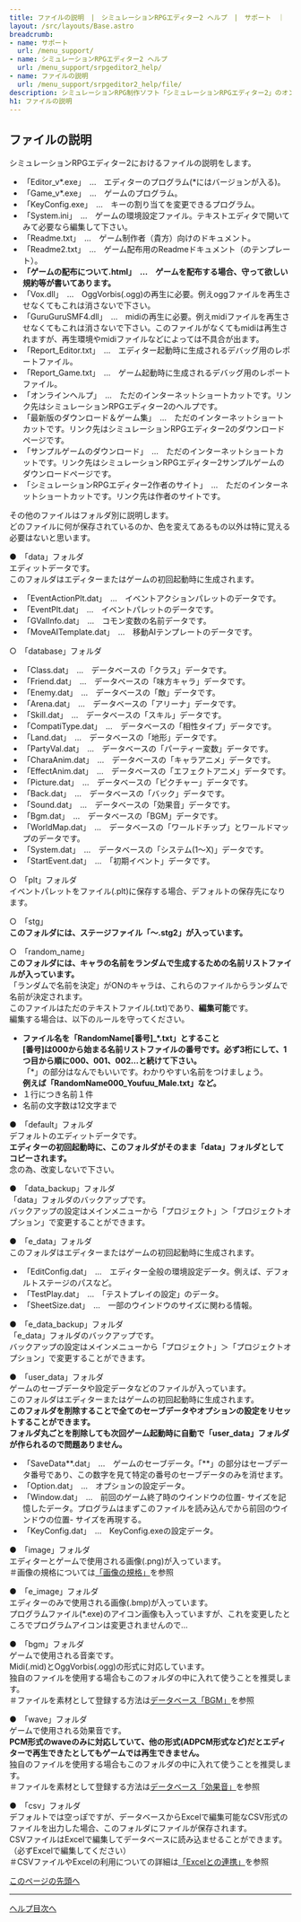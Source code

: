 ```yaml
---
title: ファイルの説明　|　シミュレーションRPGエディター2 ヘルプ　|　サポート　｜　おもしろゲーム神殿
layout: /src/layouts/Base.astro
breadcrumb:
- name: サポート
  url: /menu_support/
- name: シミュレーションRPGエディター2 ヘルプ
  url: /menu_support/srpgeditor2_help/
- name: ファイルの説明
  url: /menu_support/srpgeditor2_help/file/
description: シミュレーションRPG制作ソフト「シミュレーションRPGエディター2」のオンラインヘルプ。「ファイルの説明」。
h1: ファイルの説明　
---
```


<a name="TOP"></a> 

## ファイルの説明

シミュレーションRPGエディター2におけるファイルの説明をします。  
  
- 「Editor_v*.exe」　…　エディターのプログラム(*にはバージョンが入る)。  
- 「Game_v*.exe」　…　ゲームのプログラム。  
- 「KeyConfig.exe」　…　キーの割り当てを変更できるプログラム。  
- 「System.ini」　…　ゲームの環境設定ファイル。テキストエディタで開いてみて必要なら編集して下さい。  
- 「Readme.txt」　…　ゲーム制作者（貴方）向けのドキュメント。  
- 「Readme2.txt」　…　ゲーム配布用のReadmeドキュメント（のテンプレート）。  
- **「ゲームの配布について.html」　…　ゲームを配布する場合、守って欲しい規約等が書いてあります。**  
- 「Vox.dll」　…　OggVorbis(.ogg)の再生に必要。例えoggファイルを再生させなくてもこれは消さないで下さい。  
- 「GuruGuruSMF4.dll」　…　midiの再生に必要。例えmidiファイルを再生させなくてもこれは消さないで下さい。このファイルがなくてもmidiは再生されますが、再生環境やmidiファイルなどによっては不具合が出ます。  
- 「Report_Editor.txt」　…　エディター起動時に生成されるデバッグ用のレポートファイル。  
- 「Report_Game.txt」　…　ゲーム起動時に生成されるデバッグ用のレポートファイル。  
- 「オンラインヘルプ」　…　ただのインターネットショートカットです。リンク先はシミュレーションRPGエディター2のヘルプです。  
- 「最新版のダウンロード＆ゲーム集」　…　ただのインターネットショートカットです。リンク先はシミュレーションRPGエディター2のダウンロードページです。  
- 「サンプルゲームのダウンロード」　…　ただのインターネットショートカットです。リンク先はシミュレーションRPGエディター2サンプルゲームのダウンロードページです。  
- 「シミュレーションRPGエディター2作者のサイト」　…　ただのインターネットショートカットです。リンク先は作者のサイトです。  
  
その他のファイルはフォルダ別に説明します。  
どのファイルに何が保存されているのか、色を変えてあるもの以外は特に覚える必要はないと思います。  
  
●　「data」フォルダ  
エディットデータです。  
このフォルダはエディターまたはゲームの初回起動時に生成されます。  
  
- 「EventActionPlt.dat」　…　イベントアクションパレットのデータです。  
- 「EventPlt.dat」　…　イベントパレットのデータです。  
- 「GValInfo.dat」　…　コモン変数の名前データです。  
- 「MoveAITemplate.dat」　…　移動AIテンプレートのデータです。  
  
○　「database」フォルダ  
- 「Class.dat」　…　データベースの「クラス」データです。  
- 「Friend.dat」　…　データベースの「味方キャラ」データです。  
- 「Enemy.dat」　…　データベースの「敵」データです。  
- 「Arena.dat」　…　データベースの「アリーナ」データです。  
- 「Skill.dat」　…　データベースの「スキル」データです。  
- 「CompatiType.dat」　…　データベースの「相性タイプ」データです。  
- 「Land.dat」　…　データベースの「地形」データです。  
- 「PartyVal.dat」　…　データベースの「パーティー変数」データです。  
- 「CharaAnim.dat」　…　データベースの「キャラアニメ」データです。  
- 「EffectAnim.dat」　…　データベースの「エフェクトアニメ」データです。  
- 「Picture.dat」　…　データベースの「ピクチャー」データです。  
- 「Back.dat」　…　データベースの「バック」データです。  
- 「Sound.dat」　…　データベースの「効果音」データです。  
- 「Bgm.dat」　…　データベースの「BGM」データです。  
- 「WorldMap.dat」　…　データベースの「ワールドチップ」とワールドマップのデータです。  
- 「System.dat」　…　データベースの「システム(1～X)」データです。  
- 「StartEvent.dat」　…　「初期イベント」データです。  
  
○　「plt」フォルダ  
イベントパレットをファイル(.plt)に保存する場合、デフォルトの保存先になります。  
  
○　「stg」  
**このフォルダには、ステージファイル「～.stg2」が入っています。**  
  
○　「random_name」  
**このフォルダには、キャラの名前をランダムで生成するための名前リストファイルが入っています。**  
「ランダムで名前を決定」がONのキャラは、これらのファイルからランダムで名前が決定されます。  
このファイルはただのテキストファイル(.txt)であり、**編集可能**です。  
編集する場合は、以下のルールを守ってください。  
  
- **ファイル名を「RandomName[番号]_*.txt」とすること**  
**[番号]は000から始まる名前リストファイルの番号です。必ず3桁にして、1つ目から順に000、001、002…と続けて下さい。**  
「*」の部分はなんでもいいです。わかりやすい名前をつけましょう。  
**例えば「RandomName000_Youfuu_Male.txt」など。**  
- １行につき名前１件  
- 名前の文字数は12文字まで  
  
●　「default」フォルダ  
デフォルトのエディットデータです。  
**エディターの初回起動時に、このフォルダがそのまま「data」フォルダとしてコピーされます。**  
念の為、改変しないで下さい。  
  
●　「data_backup」フォルダ  
「data」フォルダのバックアップです。  
バックアップの設定はメインメニューから「プロジェクト」＞「プロジェクトオプション」で変更することができます。  
  
●　「e_data」フォルダ  
このフォルダはエディターまたはゲームの初回起動時に生成されます。  
- 「EditConfig.dat」　…　エディター全般の環境設定データ。例えば、デフォルトステージのパスなど。  
- 「TestPlay.dat」　…　「テストプレイの設定」のデータ。  
- 「SheetSize.dat」　…　一部のウインドウのサイズに関わる情報。  
  
●　「e_data_backup」フォルダ  
「e_data」フォルダのバックアップです。  
バックアップの設定はメインメニューから「プロジェクト」＞「プロジェクトオプション」で変更することができます。  
  
●　「user_data」フォルダ  
ゲームのセーブデータや設定データなどのファイルが入っています。  
このフォルダはエディターまたはゲームの初回起動時に生成されます。  
**このフォルダを削除することで全てのセーブデータやオプションの設定をリセットすることができます。**  
**フォルダ丸ごとを削除しても次回ゲーム起動時に自動で「user_data」フォルダが作られるので問題ありません。**  
  
- 「SaveData**.dat」　…　ゲームのセーブデータ。「**」の部分はセーブデータ番号であり、この数字を見て特定の番号のセーブデータのみを消せます。  
- 「Option.dat」　…　オプションの設定データ。  
- 「Window.dat」　…　前回のゲーム終了時のウインドウの位置- サイズを記憶したデータ。プログラムはまずこのファイルを読み込んでから前回のウインドウの位置- サイズを再現する。  
- 「KeyConfig.dat」　…　KeyConfig.exeの設定データ。  
  
●　「image」フォルダ  
エディターとゲームで使用される画像(.png)が入っています。  
＃画像の規格については[「画像の規格」](../image)を参照  
  
●　「e_image」フォルダ  
エディターのみで使用される画像(.bmp)が入っています。  
プログラムファイル(*.exe)のアイコン画像も入っていますが、これを変更したところでプログラムアイコンは変更されませんので…  
  
●　「bgm」フォルダ  
ゲームで使用される音楽です。  
Midi(.mid)とOggVorbis(.ogg)の形式に対応しています。  
独自のファイルを使用する場合もこのフォルダの中に入れて使うことを推奨します。  
＃ファイルを素材として登録する方法は[データベース「BGM」](../db_bgm)を参照  
  
●　「wave」フォルダ  
ゲームで使用される効果音です。  
**PCM形式のwaveのみに対応していて、他の形式(ADPCM形式など)だとエディターで再生できたとしてもゲームでは再生できません。**  
独自のファイルを使用する場合もこのフォルダの中に入れて使うことを推奨します。  
＃ファイルを素材として登録する方法は[データベース「効果音」](../db_se)を参照  
  
●　「csv」フォルダ  
デフォルトでは空っぽですが、データベースからExcelで編集可能なCSV形式のファイルを出力した場合、このフォルダにファイルが保存されます。  
CSVファイルはExcelで編集してデータベースに読み込ませることができます。（必ずExcelで編集してください）  
＃CSVファイルやExcelの利用についての詳細は[「Excelとの連携」](../csv)を参照  

[このページの先頭へ](#top)

---

 
[ヘルプ目次へ](../)